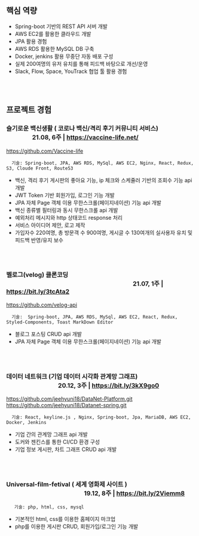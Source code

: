 ## 핵심 역량

-	Spring-boot 기반의 REST API 서버 개발	
-	AWS EC2를 활용한 클라우드 개발
-	JPA 활용 경험	
-	AWS RDS 활용한 MySQL DB 구축
-	Docker, jenkins 활용 무중단 자동 배포 구성	
-	실제 200여명의 유저 유치를 통해 피드백 바탕으로 개선/운영
-	Slack, Flow, Space, YouTrack 협업 툴 활용 경험	

<br></br>

## 프로젝트 경험

### 슬기로운 백신생활 ( 코로나 백신/격리 후기 커뮤니티 서비스)   　　　　      21.08, 6주 |  https://vaccine-life.net/
https://github.com/Vaccine-life

	  기술: Spring-boot, JPA, AWS RDS, MySql, AWS EC2, Nginx, React, Redux, S3, Cloude Front, Route53 


-	 백신, 격리 후기 게시판의 좋아요 기능, ip 체크와 스케쥴러 기반의 조회수 기능 api 개발
-	 JWT Token 기반 회원가입, 로그인 기능 개발
-	 JPA 자체 Page 객체 이용 무한스크롤(페이지네이션) 기능 api 개발
-	 백신 종류별 필터링과 동시 무한스크롤 api 개발 
-	 예외처리 메시지와 http 상태코드 response 처리 
-	 서비스 아이디어 제안, 로고 제작
-	 가입자수 220여명, 총 방문객 수 900여명, 게시글 수 130여개의 실사용자 유치 및 피드백 반영/유지 보수

<br></br>

### 벨로그(velog) 클론코딩                     　　　　　　　　　　　　            　　                    　　　　　　    21.07, 1주 |  https://bit.ly/3tcAta2
https://github.com/velog-api

	  기술:  Spring-boot, JPA, AWS RDS, MySql, AWS EC2, React, Redux, Styled-Components, Toast MarkDown Editor
-	블로그 포스팅 CRUD api 개발
- JPA 자체 Page 객체 이용 무한스크롤(페이지네이션) 기능 api 개발

<br></br>


### 데이터 네트워크 (기업 데이터 시각화 관계망 그래프)        　　　　              　　　　              20.12, 3주 |  https://bit.ly/3kX9go0
https://github.com/jeehyuni18/DataNet-Platform.git
https://github.com/jeehyuni18/Datanet-spring.git

	  기술: React, keyline.js , Nginx, Spring-boot, Jpa, MariaDB, AWS EC2, Docker, Jenkins

-	기업 간의 관계망 그래프 api 개발
-	도커와 젠킨스를 통한 CI/CD 환경 구성
-	기업 정보 게시판, 차트 그래프 CRUD api 개발

<br></br>
### Universal-film-fetival ( 세계 영화제 사이트 )             　　　　         　　　　        　　　　                       19.12, 8주 | https://bit.ly/2Viemm8
	   기술: php, html, css, mysql
     
-	기본적인 html, css를 이용한 홈페이지 마크업
-	php를 이용한 게시판 CRUD, 회원가입/로그인 기능 개발

